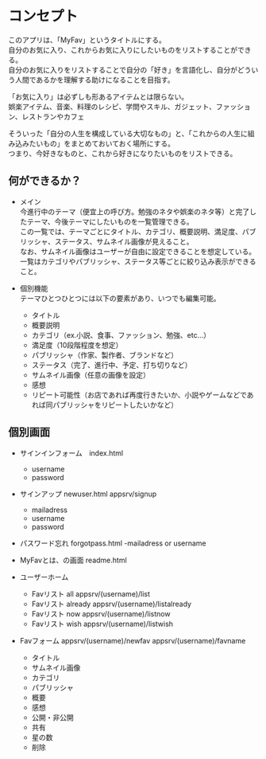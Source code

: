 # コンセプト

このアプリは、「MyFav」というタイトルにする。  
自分のお気に入り、これからお気に入りにしたいものをリストすることができる。  
自分のお気に入りをリストすることで自分の「好き」を言語化し、自分がどういう人間であるかを理解する助けになることを目指す。  

「お気に入り」は必ずしも形あるアイテムとは限らない。  
娯楽アイテム、音楽、料理のレシピ、学問やスキル、ガジェット、ファッション、レストランやカフェ  

そういった「自分の人生を構成している大切なもの」と、「これからの人生に組み込みたいもの」をまとめておいておく場所にする。  
つまり、今好きなものと、これから好きになりたいものをリストできる。

## 何ができるか？
- メイン  
今進行中のテーマ（便宜上の呼び方。勉強のネタや娯楽のネタ等）と完了したテーマ、今後テーマにしたいものを一覧管理できる。  
この一覧では、テーマごとにタイトル、カテゴリ、概要説明、満足度、パブリッシャ、ステータス、サムネイル画像が見えること。  
なお、サムネイル画像はユーザーが自由に設定できることを想定している。  
一覧はカテゴリやパブリッシャ、ステータス等ごとに絞り込み表示ができること。

- 個別機能  
テーマひとつひとつには以下の要素があり、いつでも編集可能。  
    - タイトル
    - 概要説明
    - カテゴリ（ex.小説、食事、ファッション、勉強、etc...）
    - 満足度（10段階程度を想定）
    - パブリッシャ（作家、製作者、ブランドなど）
    - ステータス（完了、進行中、予定、打ち切りなど）
    - サムネイル画像（任意の画像を設定）
    - 感想
    - リピート可能性（お店であれば再度行きたいか、小説やゲームなどであれば同パブリッシャをリピートしたいかなど）

## 個別画面
- サインインフォーム　index.html
    - username
    - password

- サインアップ newuser.html appsrv/signup
    - mailadress
    - username
    - password

- パスワード忘れ forgotpass.html
    -mailadress or username

- MyFavとは、の画面 readme.html

- ユーザーホーム
    - Favリスト all appsrv/(username)/list
    - Favリスト already appsrv/(username)/listalready
    - Favリスト now appsrv/(username)/listnow
    - Favリスト wish appsrv/(username)/listwish

- Favフォーム appsrv/(username)/newfav appsrv/(username)/favname
    - タイトル
    - サムネイル画像
    - カテゴリ
    - パブリッシャ
    - 概要
    - 感想
    - 公開・非公開
    - 共有
    - 星の数
    - 削除